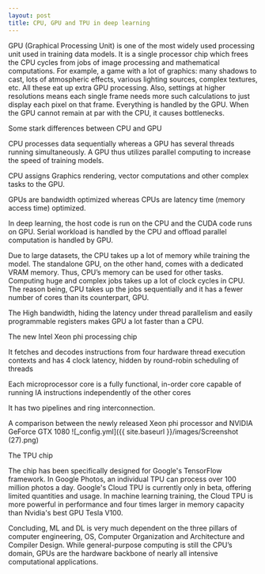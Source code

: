 ```yaml
---
layout: post
title: CPU, GPU and TPU in deep learning
---
```


GPU (Graphical Processing Unit) is one of the most widely used processing unit used in training data models. It is a single processor chip which frees the CPU cycles from jobs of image processing and mathematical computations. For example, a game with a lot of graphics: many shadows to cast, lots of atmospheric effects, various lighting sources, complex textures, etc. All these eat up extra GPU processing. Also, settings at higher resolutions means each single frame needs more such calculations to just display each pixel on that frame. Everything is handled by the GPU. When the GPU cannot remain at par with the CPU, it causes bottlenecks.

Some stark differences between CPU and GPU

CPU processes data sequentially whereas a GPU has several threads running simultaneously. A GPU thus utilizes parallel computing to increase the speed of training models.

CPU assigns Graphics rendering, vector computations and other complex tasks to the GPU.

GPUs are bandwidth optimized whereas CPUs are latency time (memory access time) optimized.

In deep learning, the host code is run on the CPU and the CUDA code runs on GPU. Serial workload is handled by the CPU and offload parallel computation is handled by GPU.

Due to large datasets, the CPU takes up a lot of memory while training the model. The standalone GPU, on the other hand, comes with a dedicated VRAM memory. Thus, CPU’s memory can be used for other tasks. Computing huge and complex jobs takes up a lot of clock cycles in CPU. The reason being, CPU takes up the jobs sequentially and it has a fewer number of cores than its counterpart, GPU.

The High bandwidth, hiding the latency under thread parallelism and easily programmable registers makes GPU a lot faster than a CPU.

The new Intel Xeon phi processing chip

It fetches and decodes instructions from four hardware thread execution contexts and has 4 clock latency, hidden by round-robin scheduling of threads

Each microprocessor core is a fully functional, in-order core capable of running IA instructions independently of the other cores

It has two pipelines and ring interconnection.

A comparison between the newly released Xeon phi processor and NVIDIA GeForce GTX 1080
![_config.yml]({{ site.baseurl }}/images/Screenshot (27).png)

The TPU chip

The chip has been specifically designed for Google's TensorFlow framework. In Google Photos, an individual TPU can process over 100 million photos a day. Google's Cloud TPU is currently only in beta, offering limited quantities and usage. In machine learning training, the Cloud TPU is more powerful in performance and four times larger in memory capacity than Nvidia's best GPU Tesla V100.

Concluding, ML and DL is very much dependent on the three pillars of computer engineering, OS, Computer Organization and Architecture and Compiler Design. While general-purpose computing is still the CPU’s domain, GPUs are the hardware backbone of nearly all intensive computational applications.
